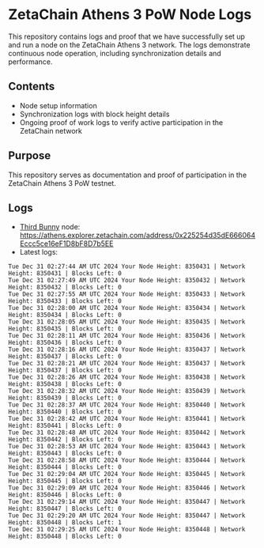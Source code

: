 # ZetaChain Athens 3 PoW Node Logs
This repository contains logs and proof that we have successfully set up and run a node on the ZetaChain Athens 3 network. The logs demonstrate continuous node operation, including synchronization details and performance.

## Contents
- Node setup information
- Synchronization logs with block height details
- Ongoing proof of work logs to verify active participation in the ZetaChain network

## Purpose
This repository serves as documentation and proof of participation in the ZetaChain Athens 3 PoW testnet.

## Logs

- [Third Bunny](https://thirdbunny.xyz/) node: https://athens.explorer.zetachain.com/address/0x225254d35dE666064Eccc5ce16eF1D8bF8D7b5EE
- Latest logs:
```
Tue Dec 31 02:27:44 AM UTC 2024 Your Node Height: 8350431 | Network Height: 8350431 | Blocks Left: 0
Tue Dec 31 02:27:49 AM UTC 2024 Your Node Height: 8350432 | Network Height: 8350432 | Blocks Left: 0
Tue Dec 31 02:27:55 AM UTC 2024 Your Node Height: 8350433 | Network Height: 8350433 | Blocks Left: 0
Tue Dec 31 02:28:00 AM UTC 2024 Your Node Height: 8350434 | Network Height: 8350434 | Blocks Left: 0
Tue Dec 31 02:28:05 AM UTC 2024 Your Node Height: 8350435 | Network Height: 8350435 | Blocks Left: 0
Tue Dec 31 02:28:11 AM UTC 2024 Your Node Height: 8350436 | Network Height: 8350436 | Blocks Left: 0
Tue Dec 31 02:28:16 AM UTC 2024 Your Node Height: 8350437 | Network Height: 8350437 | Blocks Left: 0
Tue Dec 31 02:28:21 AM UTC 2024 Your Node Height: 8350437 | Network Height: 8350437 | Blocks Left: 0
Tue Dec 31 02:28:26 AM UTC 2024 Your Node Height: 8350438 | Network Height: 8350438 | Blocks Left: 0
Tue Dec 31 02:28:32 AM UTC 2024 Your Node Height: 8350439 | Network Height: 8350439 | Blocks Left: 0
Tue Dec 31 02:28:37 AM UTC 2024 Your Node Height: 8350440 | Network Height: 8350440 | Blocks Left: 0
Tue Dec 31 02:28:42 AM UTC 2024 Your Node Height: 8350441 | Network Height: 8350441 | Blocks Left: 0
Tue Dec 31 02:28:48 AM UTC 2024 Your Node Height: 8350442 | Network Height: 8350442 | Blocks Left: 0
Tue Dec 31 02:28:53 AM UTC 2024 Your Node Height: 8350443 | Network Height: 8350443 | Blocks Left: 0
Tue Dec 31 02:28:58 AM UTC 2024 Your Node Height: 8350444 | Network Height: 8350444 | Blocks Left: 0
Tue Dec 31 02:29:04 AM UTC 2024 Your Node Height: 8350445 | Network Height: 8350445 | Blocks Left: 0
Tue Dec 31 02:29:09 AM UTC 2024 Your Node Height: 8350446 | Network Height: 8350446 | Blocks Left: 0
Tue Dec 31 02:29:14 AM UTC 2024 Your Node Height: 8350447 | Network Height: 8350447 | Blocks Left: 0
Tue Dec 31 02:29:20 AM UTC 2024 Your Node Height: 8350447 | Network Height: 8350448 | Blocks Left: 1
Tue Dec 31 02:29:25 AM UTC 2024 Your Node Height: 8350448 | Network Height: 8350448 | Blocks Left: 0
```
